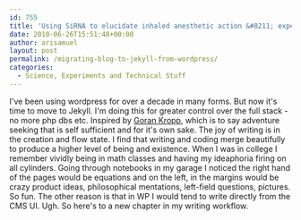 ```yaml
---
id: 755
title: 'Using SiRNA to elucidate inhaled anesthetic action &#8211; experiment design'
date: 2010-06-26T15:51:48+00:00
author: arisamuel
layout: post
permalink: /migrating-blog-to-jekyll-from-wordpress/
categories:
  - Science, Experiments and Technical Stuff
---
```


I've been using wordpress for over a decade in many forms. But now it's time to move to Jekyll. I'm doing this for greater control over the full stack - no more php dbs etc. Inspired by [Goran Kropp](https://en.wikipedia.org/wiki/G%C3%B6ran_Kropp), which is to say adventure seeking that is self sufficient and for it's own sake. The joy of writing is in the creation and flow state. I find that writing and coding merge beautifully to produce a higher level of being and existence. When I was in college I remember vividly being in math classes and having my ideaphoria firing on all cylinders. Going through notebooks in my garage I noticed the right hand of the pages would be equations and on the left, in the margins would be crazy product ideas, philosophical mentations, left-field questions, pictures. So fun. The other reason is that in WP I would tend to write directly from the CMS UI. Ugh. So here's to a new chapter in my writing workflow.

